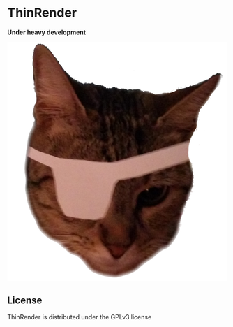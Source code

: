 # ThinRender
**Under heavy development**

![logo](./gaton.png)

## License
ThinRender is distributed under the GPLv3 license
